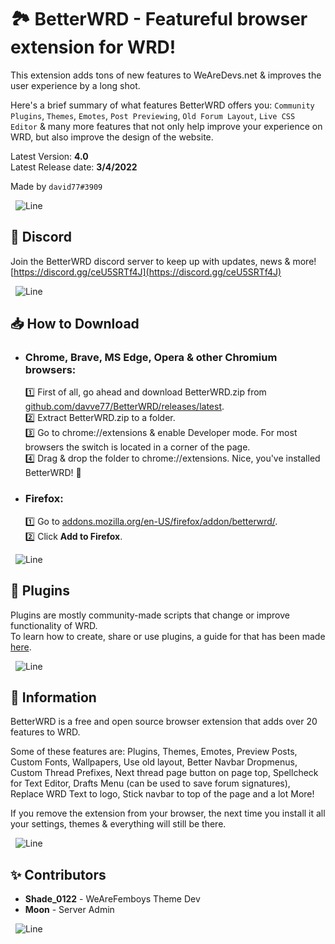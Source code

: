 🏞 BetterWRD - Featureful browser extension for WRD!
===

This extension adds tons of new features to WeAreDevs.net & improves the user experience by a long shot.

Here's a brief summary of what features BetterWRD offers you: `Community Plugins`, `Themes`, `Emotes`, `Post Previewing`, `Old Forum Layout`, `Live CSS Editor` & many more features that not only help improve your experience on WRD, but also improve the design of the website.

Latest Version: **4.0**\
Latest Release date: **3/4/2022**

Made by `david77#3909`

&nbsp;
![Line](https://cdn.discordapp.com/attachments/800294579856605204/941721620119187526/thread_line.png)
&nbsp;

## 💬 Discord
Join the BetterWRD discord server to keep up with updates, news & more!\
[https://discord.gg/ceU5SRTf4J](https://discord.gg/ceU5SRTf4J)

&nbsp;
![Line](https://cdn.discordapp.com/attachments/800294579856605204/941721620119187526/thread_line.png)
&nbsp;

## 📥 How to Download
- ### Chrome, Brave, MS Edge, Opera & other Chromium browsers:
  1️⃣ First of all, go ahead and download BetterWRD.zip from [github.com/davve77/BetterWRD/releases/latest](https://github.com/davve77/BetterWRD/releases/latest).\
  2️⃣ Extract BetterWRD.zip to a folder.\
  3️⃣ Go to chrome://extensions & enable Developer mode. For most browsers the switch is located in a corner of the page.\
  4️⃣ Drag & drop the folder to chrome://extensions. Nice, you've installed BetterWRD! 🎉

- ### Firefox:
  1️⃣ Go to [addons.mozilla.org/en-US/firefox/addon/betterwrd/](https://addons.mozilla.org/en-US/firefox/addon/betterwrd/).\
  2️⃣ Click **Add to Firefox**.

&nbsp;
![Line](https://cdn.discordapp.com/attachments/800294579856605204/941721620119187526/thread_line.png)
&nbsp;

## 🔌 Plugins
Plugins are mostly community-made scripts that change or improve functionality of WRD.\
To learn how to create, share or use plugins, a guide for that has been made [here](https://github.com/davve77/BetterWRD-Plugins/blob/main/README.md).

&nbsp;
![Line](https://cdn.discordapp.com/attachments/800294579856605204/941721620119187526/thread_line.png)
&nbsp;

## 📃 Information
BetterWRD is a free and open source browser extension that adds over 20 features to WRD.

Some of these features are: Plugins, Themes, Emotes, Preview Posts, Custom Fonts, Wallpapers, Use old layout, Better Navbar Dropmenus, Custom Thread Prefixes, Next thread page button on page top, Spellcheck for Text Editor, Drafts Menu (can be used to save forum signatures), Replace WRD Text to logo, Stick navbar to top of the page and a lot More!

If you remove the extension from your browser, the next time you install it all your settings, themes & everything will still be there.

&nbsp;
![Line](https://cdn.discordapp.com/attachments/800294579856605204/941721620119187526/thread_line.png)
&nbsp;

## ✨ Contributors
- **Shade_0122** - WeAreFemboys Theme Dev
- **Moon** - Server Admin

&nbsp;
![Line](https://cdn.discordapp.com/attachments/800294579856605204/941721620119187526/thread_line.png)
